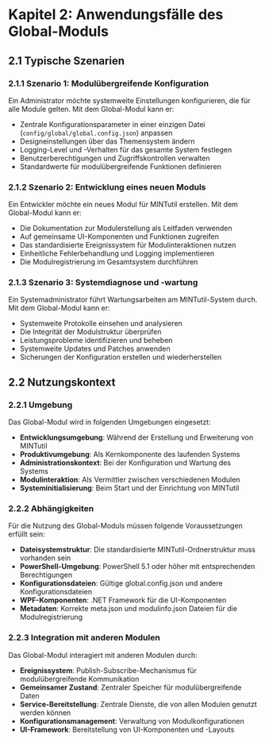 # Kapitel 2: Anwendungsfälle des Global-Moduls

## 2.1 Typische Szenarien
### 2.1.1 Szenario 1: Modulübergreifende Konfiguration
Ein Administrator möchte systemweite Einstellungen konfigurieren, die für alle Module gelten. Mit dem Global-Modul kann er:
- Zentrale Konfigurationsparameter in einer einzigen Datei (`config/global/global.config.json`) anpassen
- Designeinstellungen über das Themensystem ändern
- Logging-Level und -Verhalten für das gesamte System festlegen
- Benutzerberechtigungen und Zugriffskontrollen verwalten
- Standardwerte für modulübergreifende Funktionen definieren

### 2.1.2 Szenario 2: Entwicklung eines neuen Moduls
Ein Entwickler möchte ein neues Modul für MINTutil erstellen. Mit dem Global-Modul kann er:
- Die Dokumentation zur Modulerstellung als Leitfaden verwenden
- Auf gemeinsame UI-Komponenten und Funktionen zugreifen
- Das standardisierte Ereignissystem für Modulinteraktionen nutzen
- Einheitliche Fehlerbehandlung und Logging implementieren
- Die Modulregistrierung im Gesamtsystem durchführen

### 2.1.3 Szenario 3: Systemdiagnose und -wartung
Ein Systemadministrator führt Wartungsarbeiten am MINTutil-System durch. Mit dem Global-Modul kann er:
- Systemweite Protokolle einsehen und analysieren
- Die Integrität der Modulstruktur überprüfen
- Leistungsprobleme identifizieren und beheben
- Systemweite Updates und Patches anwenden
- Sicherungen der Konfiguration erstellen und wiederherstellen

## 2.2 Nutzungskontext
### 2.2.1 Umgebung
Das Global-Modul wird in folgenden Umgebungen eingesetzt:
- **Entwicklungsumgebung**: Während der Erstellung und Erweiterung von MINTutil
- **Produktivumgebung**: Als Kernkomponente des laufenden Systems
- **Administrationskontext**: Bei der Konfiguration und Wartung des Systems
- **Modulinteraktion**: Als Vermittler zwischen verschiedenen Modulen
- **Systeminitialisierung**: Beim Start und der Einrichtung von MINTutil

### 2.2.2 Abhängigkeiten
Für die Nutzung des Global-Moduls müssen folgende Voraussetzungen erfüllt sein:
- **Dateisystemstruktur**: Die standardisierte MINTutil-Ordnerstruktur muss vorhanden sein
- **PowerShell-Umgebung**: PowerShell 5.1 oder höher mit entsprechenden Berechtigungen
- **Konfigurationsdateien**: Gültige global.config.json und andere Konfigurationsdateien
- **WPF-Komponenten**: .NET Framework für die UI-Komponenten
- **Metadaten**: Korrekte meta.json und modulinfo.json Dateien für die Modulregistrierung

### 2.2.3 Integration mit anderen Modulen
Das Global-Modul interagiert mit anderen Modulen durch:
- **Ereignissystem**: Publish-Subscribe-Mechanismus für modulübergreifende Kommunikation
- **Gemeinsamer Zustand**: Zentraler Speicher für modulübergreifende Daten
- **Service-Bereitstellung**: Zentrale Dienste, die von allen Modulen genutzt werden können
- **Konfigurationsmanagement**: Verwaltung von Modulkonfigurationen
- **UI-Framework**: Bereitstellung von UI-Komponenten und -Layouts
